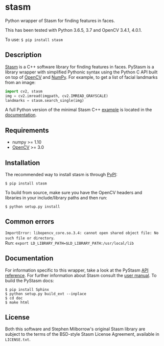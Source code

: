 ﻿# stasm
Python wrapper of Stasm for finding features in faces.

This has been tested with Python 3.6.5, 3.7 and OpenCV 3.4.1, 4.0.1.

To use:
`$ pip install stasm`

## Description
[Stasm](http://www.milbo.users.sonic.net/stasm/) is a C++ software library for finding features in faces. PyStasm is a library wrapper with simplified Pythonic syntax using the Python C API built on top of [OpenCV](http://opencv.org/) and [NumPy](http://www.numpy.org/). For example, to get a list of facial landmarks from an image:
```python
import cv2, stasm
img = cv2.imread(imgpath, cv2.IMREAD_GRAYSCALE)
landmarks = stasm.search_single(img)
```
A full Python version of the minimal Stasm C++ [example](http://www.milbo.users.sonic.net/stasm/minimal.html) is located in the [documentation](http://pythonhosted.org/PyStasm).

## Requirements
* numpy >= 1.10
* [OpenCV](http://opencv.org/) >= 3.0

## Installation
The recommended way to install stasm is through [PyPI](https://pypi.python.org/pypi/stasm):
```
$ pip install stasm
```
To build from source, make sure you have the OpenCV headers and libraries in your include/library paths and then run:
```
$ python setup.py install
```

## Common errors
`ImportError: libopencv_core.so.3.4: cannot open shared object file: No such file or directory`.   
Run: `export LD_LIBRARY_PATH=$LD_LIBRARY_PATH:/usr/local/lib`

## Documentation
For information specific to this wrapper, take a look at the PyStasm [API reference](http://pythonhosted.org/PyStasm). For further information about Stasm consult the [user manual](http://www.milbo.org/stasm-files/stasm4.pdf). To build the PyStasm docs:
```
$ pip install Sphinx
$ python setup.py build_ext --inplace
$ cd doc
$ make html
```

## License
Both this software and Stephen Milborrow's original Stasm library are subject to the terms of the BSD-style Stasm License Agreement, available in `LICENSE.txt`.
